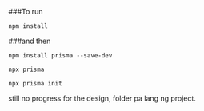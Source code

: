 ###To run

```npm install```

###and then

```npm install prisma --save-dev```

```npx prisma```

```npx prisma init```

still no progress for the design, folder pa lang ng project.